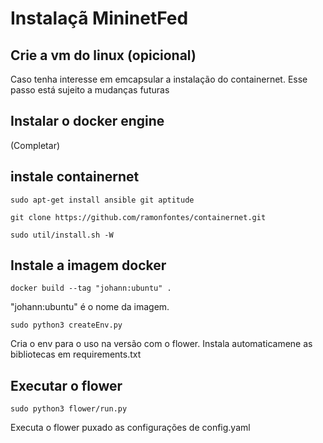 # Instalaçã MininetFed

## Crie a vm do linux (opicional)

Caso tenha interesse em emcapsular a instalação do containernet. Esse passo está sujeito a mudanças futuras

## Instalar o docker engine

(Completar)

## instale containernet

```
sudo apt-get install ansible git aptitude
```

```
git clone https://github.com/ramonfontes/containernet.git
```

```
sudo util/install.sh -W

```

## Instale a imagem docker

```
docker build --tag "johann:ubuntu" .

```

"johann:ubuntu" é o nome da imagem.

```
sudo python3 createEnv.py

```

Cria o env para o uso na versão com o flower. Instala automaticamene as bibliotecas em requirements.txt

## Executar o flower

```
sudo python3 flower/run.py

```

Executa o flower puxado as configurações de config.yaml
